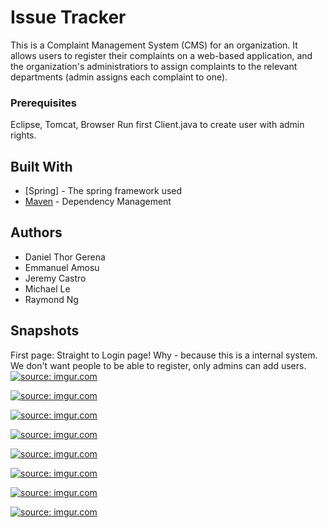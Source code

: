 # Issue Tracker

This is a Complaint Management System (CMS) for an organization.
It allows users to register their complaints on a web-based application, and the organization's 
administratiors to assign complaints to the relevant departments (admin assigns each complaint to one).

### Prerequisites

Eclipse, Tomcat, Browser
Run first Client.java to create user with admin rights.

## Built With

* [Spring] - The spring framework used
* [Maven](https://maven.apache.org/) - Dependency Management

## Authors

* Daniel Thor Gerena
* Emmanuel Amosu
* Jeremy Castro
* Michael Le
* Raymond Ng

## Snapshots

First page: Straight to Login page! Why - because this is a internal system. 
We don't want people to be able to register, only admins can add users.
<a href="https://imgur.com/at0tgY5"><img src="https://i.imgur.com/at0tgY5.png" title="source: imgur.com" /></a>

<a href="https://imgur.com/ntJcsVz"><img src="https://i.imgur.com/ntJcsVz.png" title="source: imgur.com" /></a>

<a href="https://imgur.com/DPS0xiU"><img src="https://i.imgur.com/DPS0xiU.png" title="source: imgur.com" /></a>

<a href="https://imgur.com/MK4PQBw"><img src="https://i.imgur.com/MK4PQBw.png" title="source: imgur.com" /></a>

<a href="https://imgur.com/jXP7qJH"><img src="https://i.imgur.com/jXP7qJH.png" title="source: imgur.com" /></a>

<a href="https://imgur.com/kXPfLVk"><img src="https://i.imgur.com/kXPfLVk.png" title="source: imgur.com" /></a>

<a href="https://imgur.com/L7GH4en"><img src="https://i.imgur.com/L7GH4en.png" title="source: imgur.com" /></a>

<a href="https://imgur.com/hROH3st"><img src="https://i.imgur.com/hROH3st.png" title="source: imgur.com" /></a>